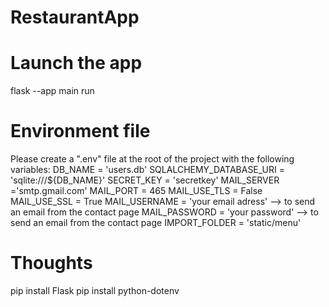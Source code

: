 # RestaurantApp

# Launch the app

flask --app main run

# Environment file

Please create a ".env" file at the root of the project with the following variables:
DB_NAME = 'users.db'
SQLALCHEMY_DATABASE_URI = 'sqlite:///${DB_NAME}'
SECRET_KEY = 'secretkey'
MAIL_SERVER ='smtp.gmail.com'
MAIL_PORT = 465
MAIL_USE_TLS = False
MAIL_USE_SSL = True
MAIL_USERNAME = 'your email adress' --> to send an email from the contact page
MAIL_PASSWORD = 'your password' --> to send an email from the contact page
IMPORT_FOLDER = 'static/menu'

# Thoughts

pip install Flask
pip install python-dotenv

